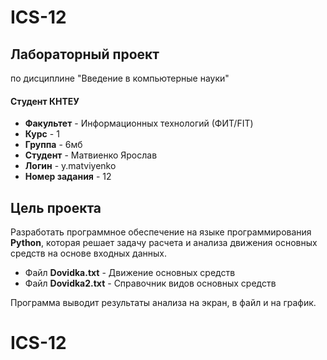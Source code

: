 # ICS-12

## Лабораторный проект <br>
по дисциплине "Введение в компьютерные науки"

#### Студент КНТЕУ<br>
- **Факультет** - Информационных технологий (ФИТ/FIT)<br>
- **Курс** - 1<br>
- **Группа** - 6мб<br>
- **Студент** - Матвиенко Ярослав<br>
- **Логин** - y.matviyenko
- **Номер задания** - 12

## Цель проекта
Разработать программное обеспечение на языке программирования **Python**, которая решает задачу расчета и анализа
движения основных средств на основе входных данных.
- Файл **Dovidka.txt** - Движение основных средств
- Файл **Dovidka2.txt** - Справочник видов основных средств

Программа выводит результаты анализа на экран, в файл и на график.
# ICS-12
